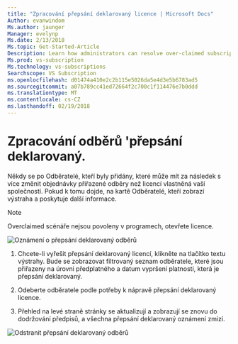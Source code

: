 ```yaml
---
title: "Zpracování přepsání deklarovaný licence | Microsoft Docs"
Author: evanwindom
Ms.author: jaunger
Manager: evelynp
Ms.date: 2/13/2018
Ms.topic: Get-Started-Article
Description: Learn how administrators can resolve over-claimed subscriptions
Ms.prod: vs-subscription
Ms.technology: vs-subscriptions
Searchscope: VS Subscription
ms.openlocfilehash: d01474a410e2c2b115e5026da5e4d3e5b6783ad5
ms.sourcegitcommit: a07b789cc41ed72664f2c700c1f114476e7b0ddd
ms.translationtype: MT
ms.contentlocale: cs-CZ
ms.lasthandoff: 02/19/2018
---
```

# <a name="handling-over-claimed-subscriptions"></a>Zpracování odběrů 'přepsání deklarovaný.
Někdy se po Odběratelé, kteří byly přidány, které může mít za následek s více změnit objednávky přiřazené odběry než licencí vlastněná vaší společností. Pokud k tomu dojde, na kartě Odběratelé, kteří zobrazí výstraha a poskytuje další informace. 
> [!NOTE] 
> Overclaimed scénáře nejsou povoleny v programech, otevřete licence.

![Oznámení o přepsání deklarovaný odběrů](_img\over-claimed\over-claimed-alert.png)

1.  Chcete-li vyřešit přepsání deklarovaný licencí, klikněte na tlačítko textu výstrahy. Bude se zobrazovat filtrovaný seznam odběratele, které jsou přiřazeny na úrovni předplatného a datum vypršení platnosti, která je přepsání deklarovaný. 

2.  Odeberte odběratele podle potřeby k nápravě přepsání deklarovaný licence. 

3.  Přehled na levé straně stránky se aktualizují a zobrazují se znovu do dodržování předpisů, a všechna přepsání deklarovaný oznámení zmizí. 

![Odstranit přepsání deklarovaný odběrů](_img\over-claimed\delete-over-claimed.png)